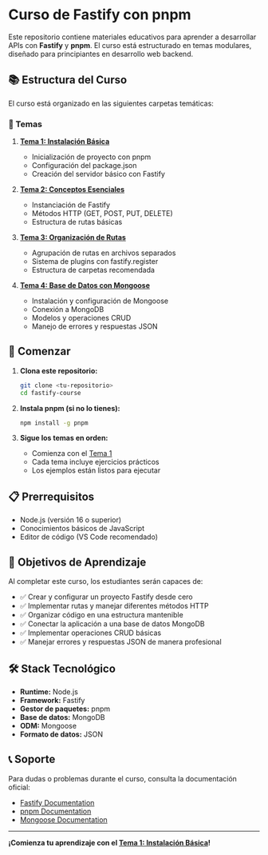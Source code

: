 # Curso de Fastify con pnpm

Este repositorio contiene materiales educativos para aprender a desarrollar APIs con **Fastify** y **pnpm**. El curso está estructurado en temas modulares, diseñado para principiantes en desarrollo web backend.

## 📚 Estructura del Curso

El curso está organizado en las siguientes carpetas temáticas:

### 📂 Temas

1. **[Tema 1: Instalación Básica](./temas/01-instalacion-basica/README.md)**
   - Inicialización de proyecto con pnpm
   - Configuración del package.json
   - Creación del servidor básico con Fastify

2. **[Tema 2: Conceptos Esenciales](./temas/02-conceptos-esenciales/README.md)**
   - Instanciación de Fastify
   - Métodos HTTP (GET, POST, PUT, DELETE)
   - Estructura de rutas básicas

3. **[Tema 3: Organización de Rutas](./temas/03-organizacion-rutas/README.md)**
   - Agrupación de rutas en archivos separados
   - Sistema de plugins con fastify.register
   - Estructura de carpetas recomendada

4. **[Tema 4: Base de Datos con Mongoose](./temas/04-base-datos-mongoose/README.md)**
   - Instalación y configuración de Mongoose
   - Conexión a MongoDB
   - Modelos y operaciones CRUD
   - Manejo de errores y respuestas JSON

## 🚀 Comenzar

1. **Clona este repositorio:**
   ```bash
   git clone <tu-repositorio>
   cd fastify-course
   ```

2. **Instala pnpm (si no lo tienes):**
   ```bash
   npm install -g pnpm
   ```

3. **Sigue los temas en orden:**
   - Comienza con el [Tema 1](./temas/01-instalacion-basica/README.md)
   - Cada tema incluye ejercicios prácticos
   - Los ejemplos están listos para ejecutar

## 📋 Prerrequisitos

- Node.js (versión 16 o superior)
- Conocimientos básicos de JavaScript
- Editor de código (VS Code recomendado)

## 🎯 Objetivos de Aprendizaje

Al completar este curso, los estudiantes serán capaces de:

- ✅ Crear y configurar un proyecto Fastify desde cero
- ✅ Implementar rutas y manejar diferentes métodos HTTP
- ✅ Organizar código en una estructura mantenible
- ✅ Conectar la aplicación a una base de datos MongoDB
- ✅ Implementar operaciones CRUD básicas
- ✅ Manejar errores y respuestas JSON de manera profesional

## 🛠️ Stack Tecnológico

- **Runtime:** Node.js
- **Framework:** Fastify
- **Gestor de paquetes:** pnpm
- **Base de datos:** MongoDB
- **ODM:** Mongoose
- **Formato de datos:** JSON

## 📞 Soporte

Para dudas o problemas durante el curso, consulta la documentación oficial:
- [Fastify Documentation](https://www.fastify.io/docs/)
- [pnpm Documentation](https://pnpm.io/)
- [Mongoose Documentation](https://mongoosejs.com/)

---

**¡Comienza tu aprendizaje con el [Tema 1: Instalación Básica](./temas/01-instalacion-basica/README.md)!**
